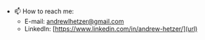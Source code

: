 - 📫 How to reach me:
  - E-mail: andrewlhetzer@gmail.com
  - LinkedIn: [https://www.linkedin.com/in/andrew-hetzer/](url)

<!---
AHetzer/AHetzer is a ✨ special ✨ repository because its `README.md` (this file) appears on your GitHub profile.
You can click the Preview link to take a look at your changes.
--->
